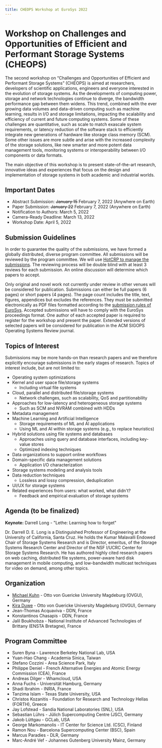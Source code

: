 ```yaml
---
title: CHEOPS Workshop at EuroSys 2022
---
```


# Workshop on Challenges and Opportunities of Efficient and Performant Storage Systems (CHEOPS)

The second workshop on “Challenges and Opportunities of Efficient and Performant Storage Systems” (CHEOPS) is aimed at researchers, developers of scientific applications, engineers and everyone interested in the evolution of storage systems. As the developments of computing power, storage and network technologies continue to diverge, the bandwidth performance gap between them widens. This trend, combined with the ever growing data volumes and data-driven computing such as machine learning, results in I/O and storage limitations, impacting the scalability and efficiency of current and future computing systems. Some of these challenges are quantitative, such as scale to match exascale system requirements, or latency reduction of the software stack  to efficiently integrate new generations of hardware like storage class memory (SCM). Some other issues are more subtle and arise with the increased complexity of the storage solutions, like new smarter and more potent data management tools, monitoring systems or interoperability between I/O components or data formats.

The main objective of this workshop is to present state-of-the-art research, innovative ideas and experiences that focus on the design and implementation of storage systems in both academic and industrial worlds.

## Important Dates

- Abstract Submission: ~~January 15~~ February 7, 2022 (Anywhere on Earth)
- Paper Submission: ~~January 22~~ February 7, 2022 (Anywhere on Earth)
- Notification to Authors: March 5, 2022
- Camera-Ready Deadline: March 13, 2022
- Workshop Date: April 5, 2022

## Submission Guidelines

In order to guarantee the quality of the submissions, we have formed a globally distributed, diverse program committee. All submissions will be reviewed by the program committee. We will use [HotCRP to manage the submissions](https://cheops22.hotcrp.com/). The reviewing process will be double blind with at least 3 reviews for each submission. An online discussion will determine which papers to accept.

Only original and novel work not currently under review in other venues will be considered for publication. Submissions can either be full papers (6 pages) or short papers (4 pages). The page count includes the title, text, figures, appendices but excludes the references. They must be submitted electronically as PDF files formatted according to the [submission rules of EuroSys](https://2022.eurosys.org/calls/call-for-papers/#submission_instructions). Accepted submissions will have to comply with the EuroSys proceedings format. One author of each accepted paper is required to register for the workshop and present the paper. Extended versions of selected papers will be considered for publication in the ACM SIGOPS Operating Systems Review journal.

## Topics of Interest

Submissions may be more hands-on than research papers and we therefore explicitly encourage submissions in the early stages of research. Topics of interest include, but are not limited to:

- Operating system optimizations
- Kernel and user space file/storage systems
  - Including virtual file systems
- Cloud, parallel and distributed file/storage systems
  - Network challenges, such as scalability, QoS and partitionability
- Approaches for low-latency and heterogeneous storage systems
  - Such as SCM and NVRAM combined with HDDs
- Metadata management
- Machine Learning and Artificial Intelligence
  - Storage requirements of ML and AI applications
  - Using ML and AI within storage systems (e.g., to replace heuristics)
- Hybrid solutions using file systems and databases
  - Approaches using query and database interfaces, including key-value stores
  - Optimized indexing techniques
- Data organizations to support online workflows
- Domain-specific data management solutions
  - Application I/O characterization
- Storage systems modeling and analysis tools
- Data reduction techniques
  - Lossless and lossy compression, deduplication
- UI/UX for storage systems
- Related experiences from users: what worked, what didn't?
  - Feedback and empirical evaluation of storage systems

## Agenda (to be finalized)

**Keynote:** 
Darrell Long - "Lethe: Learning how to forget"

Dr. Darrell D. E. Long is a Distinguished Professor of Engineering at the University of California, Santa Cruz. He holds the Kumar Malavalli Endowed Chair of Storage Systems Research and is Director, emeritus, of the Storage Systems Research Center and Director of the NSF I/UCRC Center for Storage Systems Research. He has authored highly cited research papers on web caching, distributed file systems, power-aware hard disk management in mobile computing, and low-bandwidth multicast techniques for video on demand, among other topics.

## Organization

- [Michael Kuhn](https://parcio.ovgu.de/People/Michael+Kuhn.html) - Otto von Guericke University Magdeburg (OVGU), Germany
- [Kira Duwe](https://parcio.ovgu.de/People/Kira+Duwe.html) - Otto von Guericke University Magdeburg (OVGU), Germany
- Jean-Thomas Acquaviva - DDN, France
- Konstantinos Chasapis - DDN, France
- Jalil Boukhobza - National Institute of Advanced Technologies of Brittany (ENSTA Bretagne), France

## Program Committee

- Suren Byna - Lawrence Berkeley National Lab, USA
- Yuan-Hao Chang - Academia Sinica, Taiwan
- Stefano Cozzini - Area Science Park, Italy
- Philippe Deniel - French Alternative Energies and Atomic Energy Commission (CEA), France
- Andreas Dilger - Whamcloud, USA
- Anna Fuchs - Universität Hamburg, Germany
- Shadi Ibrahim - INRIA, France
- Tanzima Islam - Texas State University, USA
- Christos Kozanitis - Foundation for Research and Technology Hellas (FORTH), Greece
- Jay Lofstead - Sandia National Laboratories (SNL), USA
- Sebastian Lührs - Jülich Supercomputing Centre (JSC), Germany
- Jakob Lüttgau - GCLab, USA
- George Markomanolis - IT Center for Science Ltd. (CSC), Finland
- Ramon Nou - Barcelona Supercomputing Center (BSC), Spain
- Marcus Paradies - DLR, Germany
- Marc-André Vef - Johannes Gutenberg University Mainz, Germany
